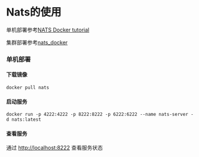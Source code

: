 # Nats的使用

单机部署参考[NATS Docker tutorial](https://docs.nats.io/nats-server/nats_docker/nats-docker-tutorial)

集群部署参考[nats_docker](https://docs.nats.io/nats-server/nats_docker)
### 单机部署
####  下载镜像
```
docker pull nats
```
#### 启动服务
```
docker run -p 4222:4222 -p 8222:8222 -p 6222:6222 --name nats-server -d nats:latest
```
#### 查看服务
通过 <http://localhost:8222> 查看服务状态




